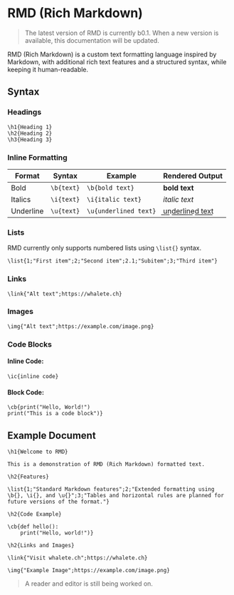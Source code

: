 # RMD (Rich Markdown)

>The latest version of RMD is currently b0.1. When a new version is available, this documentation will be updated.

RMD (Rich Markdown) is a custom text formatting language inspired by Markdown, with additional rich text features and a structured syntax, while keeping it human-readable.

## Syntax

### Headings

```
\h1{Heading 1}
\h2{Heading 2}
\h3{Heading 3}
```

### Inline Formatting

| Format       | Syntax               | Example                | Rendered Output |
|-------------|----------------------|------------------------|----------------|
| Bold        | `\b{text}`           | `\b{bold text}`       | **bold text** |
| Italics     | `\i{text}`           | `\i{italic text}`     | *italic text* |
| Underline   | `\u{text}`           | `\u{underlined text}` | u͟n͟d͟e͟r͟l͟i͟n͟e͟d͟ t͟e͟x͟t͟ |

### Lists

RMD currently only supports numbered lists using `\list{}` syntax.

```
\list{1;"First item";2;"Second item";2.1;"Subitem";3;"Third item"}
```

### Links

```
\link{"Alt text";https://whalete.ch}
```

### Images

```
\img{"Alt text";https://example.com/image.png}
```

### Code Blocks

#### Inline Code:

```
\ic{inline code}
```

#### Block Code:

```
\cb{print("Hello, World!")
print("This is a code block")}
```

## Example Document

```
\h1{Welcome to RMD}

This is a demonstration of RMD (Rich Markdown) formatted text.

\h2{Features}

\list{1;"Standard Markdown features";2;"Extended formatting using \b{}, \i{}, and \u{}";3;"Tables and horizontal rules are planned for future versions of the format."}

\h2{Code Example}

\cb{def hello():
    print("Hello, world!")}

\h2{Links and Images}

\link{"Visit whalete.ch";https://whalete.ch}

\img{"Example Image";https://example.com/image.png}
```
> A reader and editor is still being worked on.
